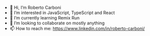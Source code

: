 - 👋 Hi, I’m Roberto Carboni
- 👀 I’m interested in JavaScript, TypeScript and React
- 🌱 I’m currently learning Remix Run
- 💞️ I’m looking to collaborate on mostly anything
- 📫 How to reach me: https://www.linkedin.com/in/roberto-carboni/

<!---
carboni-rob/carboni-rob is a ✨ special ✨ repository because its `README.md` (this file) appears on your GitHub profile.
You can click the Preview link to take a look at your changes.
--->
